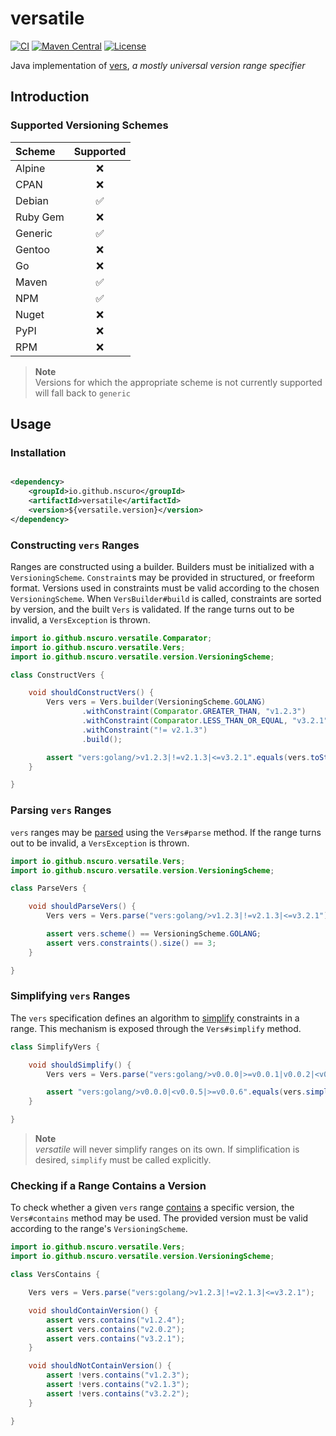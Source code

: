 # versatile

[![CI](https://github.com/nscuro/versatile/actions/workflows/ci.yml/badge.svg)](https://github.com/nscuro/versatile/actions/workflows/ci.yml)
[![Maven Central](https://maven-badges.herokuapp.com/maven-central/io.github.nscuro/versatile/badge.svg)](https://maven-badges.herokuapp.com/maven-central/io.github.nscuro/versatile)
[![License](http://img.shields.io/:license-apache-brightgreen.svg)](http://www.apache.org/licenses/LICENSE-2.0.html)

Java implementation of [vers](https://github.com/package-url/purl-spec/blob/version-range-spec/VERSION-RANGE-SPEC.rst),
*a mostly universal version range specifier*

## Introduction

### Supported Versioning Schemes

| Scheme   | Supported |
|:---------|:---------:|
| Alpine   |     ❌     |
| CPAN     |     ❌     |
| Debian   |     ✅     |
| Ruby Gem |     ❌     |
| Generic  |     ✅     |
| Gentoo   |     ❌     |
| Go       |     ❌     |
| Maven    |     ✅     |
| NPM      |     ✅     |
| Nuget    |     ❌     |
| PyPI     |     ❌     |
| RPM      |     ❌     |

> **Note**  
> Versions for which the appropriate scheme is not currently supported will fall back to `generic`

## Usage

### Installation

```xml

<dependency>
    <groupId>io.github.nscuro</groupId>
    <artifactId>versatile</artifactId>
    <version>${versatile.version}</version>
</dependency>
```

### Constructing `vers` Ranges

Ranges are constructed using a builder. Builders must be initialized with a `VersioningScheme`.
`Constraint`s may be provided in structured, or freeform format. Versions used in constraints must
be valid according to the chosen `VersioningScheme`. When `VersBuilder#build` is called, constraints are sorted
by version, and the built `Vers` is validated. If the range turns out to be invalid, a `VersException` is thrown.

```java
import io.github.nscuro.versatile.Comparator;
import io.github.nscuro.versatile.Vers;
import io.github.nscuro.versatile.version.VersioningScheme;

class ConstructVers {

    void shouldConstructVers() {
        Vers vers = Vers.builder(VersioningScheme.GOLANG)
                .withConstraint(Comparator.GREATER_THAN, "v1.2.3")
                .withConstraint(Comparator.LESS_THAN_OR_EQUAL, "v3.2.1")
                .withConstraint("!= v2.1.3")
                .build();

        assert "vers:golang/>v1.2.3|!=v2.1.3|<=v3.2.1".equals(vers.toString());
    }

}
```

### Parsing `vers` Ranges

`vers` ranges may
be [parsed](https://github.com/package-url/purl-spec/blob/version-range-spec/VERSION-RANGE-SPEC.rst#parsing-and-validating-version-range-specifiers)
using the `Vers#parse` method. If the range turns out to be invalid, a `VersException` is thrown.

```java
import io.github.nscuro.versatile.Vers;
import io.github.nscuro.versatile.version.VersioningScheme;

class ParseVers {

    void shouldParseVers() {
        Vers vers = Vers.parse("vers:golang/>v1.2.3|!=v2.1.3|<=v3.2.1");

        assert vers.scheme() == VersioningScheme.GOLANG;
        assert vers.constraints().size() == 3;
    }

}
```

### Simplifying `vers` Ranges

The `vers` specification defines an algorithm
to [simplify](https://github.com/package-url/purl-spec/blob/version-range-spec/VERSION-RANGE-SPEC.rst#version-constraints-simplification)
constraints in a range. This mechanism is exposed through the `Vers#simplify` method.

```java
class SimplifyVers {

    void shouldSimplify() {
        Vers vers = Vers.parse("vers:golang/>v0.0.0|>=v0.0.1|v0.0.2|<v0.0.3|v0.0.4|<v0.0.5|>=v0.0.6");

        assert "vers:golang/>v0.0.0|<v0.0.5|>=v0.0.6".equals(vers.simplify().toString());
    }

}
```

> **Note**  
> *versatile* will never simplify ranges on its own. If simplification is desired,
> `simplify` must be called explicitly.

### Checking if a Range Contains a Version

To check whether a given `vers`
range [contains](https://github.com/package-url/purl-spec/blob/version-range-spec/VERSION-RANGE-SPEC.rst#checking-if-a-version-is-contained-within-a-range)
a specific version, the `Vers#contains` method may be used. The provided version must be valid according
to the range's `VersioningScheme`.

```java
import io.github.nscuro.versatile.Vers;
import io.github.nscuro.versatile.version.VersioningScheme;

class VersContains {

    Vers vers = Vers.parse("vers:golang/>v1.2.3|!=v2.1.3|<=v3.2.1");

    void shouldContainVersion() {
        assert vers.contains("v1.2.4");
        assert vers.contains("v2.0.2");
        assert vers.contains("v3.2.1");
    }

    void shouldNotContainVersion() {
        assert !vers.contains("v1.2.3");
        assert !vers.contains("v2.1.3");
        assert !vers.contains("v3.2.2");
    }

}
```

